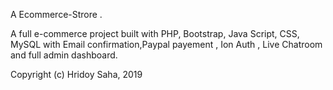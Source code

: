 A Ecommerce-Strore .

A full e-commerce project built with PHP, Bootstrap, Java Script, CSS, MySQL with Email confirmation,Paypal payement , Ion Auth , Live Chatroom and full admin dashboard.


Copyright (c) Hridoy Saha, 2019

